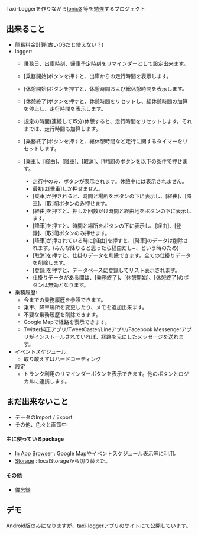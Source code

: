Taxi-Loggerを作りながら[Ionic3](http://ionicframework.com/docs/) 等を勉強するプロジェクト

## 出来ること
- 簡易料金計算(古いOSだと使えない？)
- logger:
    - 乗務日、出庫時刻、帰庫予定時刻をリマインダーとして設定出来ます。
    - [乗務開始]ボタンを押すと、出庫からの走行時間を表示します。
    - [休憩開始]ボタンを押すと、休憩時間および総休憩時間を表示します。
    - [休憩終了]ボタンを押すと、休憩時間をリセットし、総休憩時間の加算を停止し、走行時間を表示します。
    - 規定の時間(連続して15分)休憩すると、走行時間をリセットします。それまでは、走行時間も加算します。
    - [乗務終了]ボタンを押すと、総休憩時間など走行に関するタイマーをリセットします。

    - [乗車]、[経由]、[降車]、[取消]、[登録]のボタンを以下の条件で押せます。
        - 走行中のみ、ボタンが表示されます。休憩中には表示されません。
        - 最初は[乗車]しか押せません。
        - [乗車]が押されると、時間と場所をボタンの下に表示し、[経由]、[降車]、[取消]ボタンのみ押せます。
        - [経由]を押すと、押した回数だけ時間と経由地をボタンの下に表示します。
        - [降車]を押すと、時間と場所をボタンの下に表示し、[経由]、[登録]、[取消]ボタンのみ押せます。
        - [降車]が押されている時に[経由]を押すと、[降車]のデータは削除されます。(みんな降りると思ったら経由だし~、という時のため)
        - [取消]を押すと、仕掛りデータを削除できます。全ての仕掛りデータを削除します。
        - [登録]を押すと、データベースに登録してリスト表示されます。
        - 仕掛りデータがある間は、[乗務終了]、[休憩開始]、[休憩終了]のボタンは無効となります。
- 乗務履歴:
    - 今までの乗務履歴を参照できます。
    - 乗車、降車場所を変更したり、メモを追加出来ます。
    - 不要な乗務履歴を削除できます。
    - Google Mapで経路を表示できます。
    - Twitter純正アプリ/TweetCaster/Lineアプリ/Facebook Messengerアプリがインストールされていれば、経路を元にしたメッセージを送れます。
- イベントスケジュール:
    - 取り敢えずはハードコーディング
- 設定
    - トランク利用のリマインダーボタンを表示できます。他のボタンとロジカルに連携します。
## まだ出来ないこと
- データのImport / Export
- その他、色々と画策中

#### 主に使っているpackage
- [In App Browser](http://ionicframework.com/docs/native/in-app-browser/) : Google Mapやイベントスケジュール表示等に利用。
- [Storage](https://ionicframework.com/docs/storage/) : localStorageから切り替えた。

#### その他
- [備忘録](https://stackoverflow.com/questions/40918372/android-accept-the-license-agreements-of-sdk-google-repository-android-support)
## デモ
Android版のみになりますが、[taxi-loggerアプリのサイト](https://itaxi.tokyo/app/taxi-logger/)にて公開しています。
